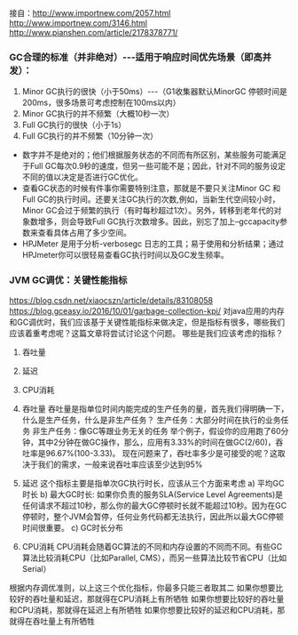 接自：http://www.importnew.com/2057.html  http://www.importnew.com/3146.html http://www.pianshen.com/article/2178378771/

### GC合理的标准（并非绝对）---适用于响应时间优先场景（即高并发）：
1. Minor GC执行的很快（小于50ms）---（G1收集器默认MinorGC 停顿时间是200ms，很多场景可考虑控制在100ms以内）
2. Minor GC执行的并不频繁（大概10秒一次）
3. Full GC执行的很快（小于1s）
4. Full GC执行的并不频繁（10分钟一次）
- 数字并不是绝对的；他们根据服务状态的不同而有所区别，某些服务可能满足于Full GC每次0.9秒的速度，但另一些可能不是；因此，针对不同的服务设定不同的值以决定是否进行GC优化。
- 查看GC状态的时候有件事你需要特别注意，那就是不要只关注Minor GC 和Full GC的执行时间。还要关注GC执行的次数,例如，当新生代空间较小时，Minor GC会过于频繁的执行（有时每秒超过1次）。另外，转移到老年代的对象数增多，则会导致Full GC执行次数增多。因此，别忘了加上–gccapacity参数来查看具体占用了多少空间。
- HPJMeter 是用于分析-verbosegc 日志的工具；易于使用和分析结果；通过HPJmeter你可以很轻易查看GC执行时间以及GC发生频率。

### JVM GC调优：关键性能指标
https://blog.csdn.net/xiaocszn/article/details/83108058 
https://blog.gceasy.io/2016/10/01/garbage-collection-kpi/
对java应用的内存和GC调优时，我们应该基于关键性能指标来做决定，但是指标有很多，哪些我们应该着重考虑呢？这篇文章将尝试讨论这个问题。
哪些是我们应该考虑的指标？
1. 吞吐量
2. 延迟
3. CPU消耗

1. 吞吐量
吞吐量是指单位时间内能完成的生产任务的量，首先我们得明确一下，什么是生产任务，什么是非生产任务？
生产任务：大部分时间在执行的业务任务
非生产任务：像GC等跟业务无关的任务
举个例子，假设你的应用跑了60分钟，其中2分钟在做GC操作，那么，应用有3.33%的时间在做GC(2/60)，吞吐率是96.67%(100-3.33)。
现在问题来了，吞吐率多少是可接受的呢？这取决于我们的需求，一般来说吞吐率应该至少达到95%

2. 延迟
这个指标主要是指单次GC执行时长，应该从三个方面来考虑
a) 平均GC时长
b) 最大GC时长: 如果你负责的服务SLA(Service Level Agreements)是任何请求不超过10秒，那么你的最大GC停顿时长就不能超过10秒。因为在GC停顿时，整个JVM会暂停，任何业务代码都无法执行，因此所以最大GC停顿时间很重要。
c) GC时长分布

3. CPU消耗
CPU消耗会随着GC算法的不同和内存设置的不同而不同。有些GC算法比较消耗CPU（比如Parallel, CMS），而另一些算法比较节省CPU（比如Serial）

根据内存调优准则，以上这三个优化指标，你最多只能三者取其二
如果你想要比较好的吞吐量和延迟，那就得在CPU消耗上有所牺牲
如果你想要比较好的吞吐量和CPU消耗，那就得在延迟上有所牺牲
如果你想要比较好的延迟和CPU消耗，那就得在吞吐量上有所牺牲